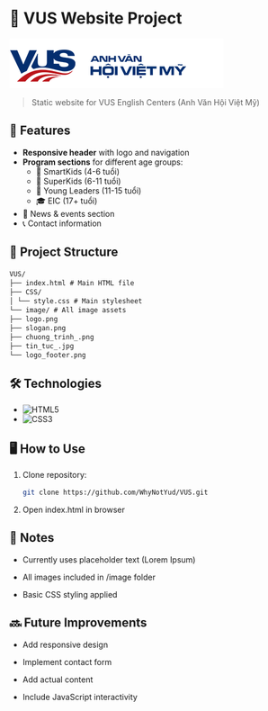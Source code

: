 # 🏫 VUS Website Project

![VUS Logo](./image/logo.png)

> Static website for VUS English Centers (Anh Văn Hội Việt Mỹ)

## 🚀 Features

- **Responsive header** with logo and navigation
- **Program sections** for different age groups:
  - 👶 SmartKids (4-6 tuổi)
  - 🧒 SuperKids (6-11 tuổi)
  - 🧑 Young Leaders (11-15 tuổi)
  - 🎓 EIC (17+ tuổi)
- 📰 News & events section
- 📞 Contact information

## 📂 Project Structure
```
VUS/
├── index.html # Main HTML file
├── CSS/
│ └── style.css # Main stylesheet
└── image/ # All image assets
├── logo.png
├── slogan.png
├── chuong_trinh_.png
├── tin_tuc_.jpg
└── logo_footer.png
```

## 🛠️ Technologies

- ![HTML5](https://img.shields.io/badge/HTML5-E34F26?logo=html5&logoColor=white)
- ![CSS3](https://img.shields.io/badge/CSS3-1572B6?logo=css3&logoColor=white)

## 🖥️ How to Use

1. Clone repository:
   ```bash
   git clone https://github.com/WhyNotYud/VUS.git
   ```
2. Open index.html in browser


## 📝 Notes

- Currently uses placeholder text (Lorem Ipsum)

- All images included in /image folder

- Basic CSS styling applied

## 🔜 Future Improvements

- Add responsive design

- Implement contact form

- Add actual content

- Include JavaScript interactivity
